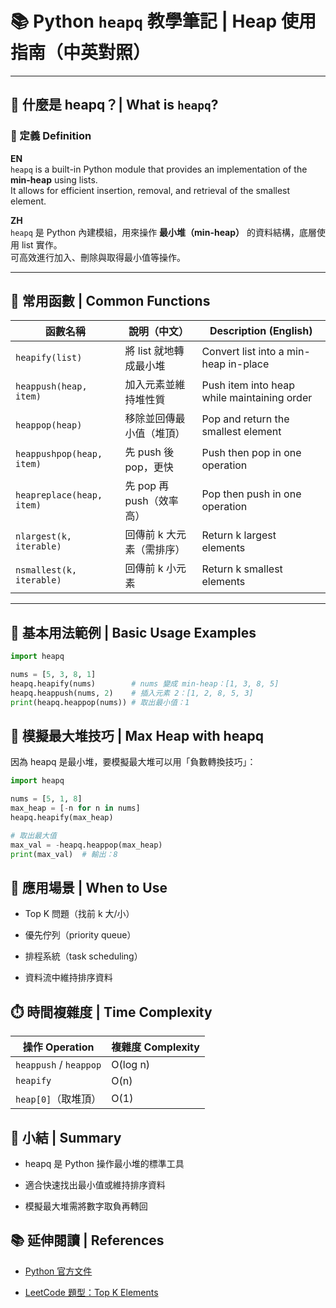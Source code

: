 # 📚 Python `heapq` 教學筆記 | Heap 使用指南（中英對照）

---

## 📖 什麼是 heapq？| What is `heapq`?

### 🧠 定義 Definition

**EN**  
`heapq` is a built-in Python module that provides an implementation of the **min-heap** using lists.  
It allows for efficient insertion, removal, and retrieval of the smallest element.

**ZH**  
`heapq` 是 Python 內建模組，用來操作 **最小堆（min-heap）** 的資料結構，底層使用 list 實作。  
可高效進行加入、刪除與取得最小值等操作。

---

## 🧰 常用函數 | Common Functions

| 函數名稱        | 說明（中文）                       | Description (English)                        |
|-----------------|-------------------------------------|----------------------------------------------|
| `heapify(list)` | 將 list 就地轉成最小堆            | Convert list into a min-heap in-place       |
| `heappush(heap, item)` | 加入元素並維持堆性質     | Push item into heap while maintaining order |
| `heappop(heap)` | 移除並回傳最小值（堆頂）           | Pop and return the smallest element         |
| `heappushpop(heap, item)` | 先 push 後 pop，更快 | Push then pop in one operation              |
| `heapreplace(heap, item)` | 先 pop 再 push（效率高） | Pop then push in one operation              |
| `nlargest(k, iterable)` | 回傳前 k 大元素（需排序）     | Return k largest elements                   |
| `nsmallest(k, iterable)` | 回傳前 k 小元素             | Return k smallest elements                  |

---

## 📌 基本用法範例 | Basic Usage Examples

```python
import heapq

nums = [5, 3, 8, 1]
heapq.heapify(nums)        # nums 變成 min-heap：[1, 3, 8, 5]
heapq.heappush(nums, 2)    # 插入元素 2：[1, 2, 8, 5, 3]
print(heapq.heappop(nums)) # 取出最小值：1
```

## 🔄 模擬最大堆技巧 | Max Heap with heapq
因為 heapq 是最小堆，要模擬最大堆可以用「負數轉換技巧」：

```python
import heapq

nums = [5, 1, 8]
max_heap = [-n for n in nums]
heapq.heapify(max_heap)

# 取出最大值
max_val = -heapq.heappop(max_heap)
print(max_val)  # 輸出：8
```

## 🎯 應用場景 | When to Use
- Top K 問題（找前 k 大/小）

- 優先佇列（priority queue）

- 排程系統（task scheduling）

- 資料流中維持排序資料

## ⏱️ 時間複雜度 | Time Complexity
| 操作 Operation           | 複雜度 Complexity |
| ---------------------- | -------------- |
| `heappush` / `heappop` | O(log n)       |
| `heapify`              | O(n)           |
| `heap[0]`（取堆頂）         | O(1)           |

## 🧠 小結 | Summary
- heapq 是 Python 操作最小堆的標準工具

- 適合快速找出最小值或維持排序資料

- 模擬最大堆需將數字取負再轉回

## 📚 延伸閱讀 | References
- [Python 官方文件](https://docs.python.org/3/library/heapq.html)

- [LeetCode 題型：Top K Elements](https://leetcode.com/problems/top-k-frequent-elements)